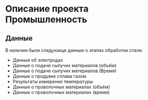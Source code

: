 # Описание проекта Промышленность

## Данные  
В наличии были следуюище данные о этапах обработки стали:
- Данные об электродах
- Данные о подаче сыпучих материалов (объём)
- Данные о подаче сыпучих материалов (Время)
- Данные о продувке сплава газом
- Результаты измерения температуры
- Данные о проволочных материалах (объём)
- Данные о проволочных материалах (время)
